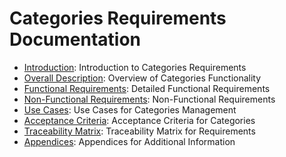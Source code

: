 # Categories Requirements Documentation

- [Introduction](introduction.md): Introduction to Categories Requirements
- [Overall Description](overall_description.md): Overview of Categories Functionality
- [Functional Requirements](functional_requirements.md): Detailed Functional Requirements
- [Non-Functional Requirements](non_functional_requirements.md): Non-Functional Requirements
- [Use Cases](use_cases.md): Use Cases for Categories Management
- [Acceptance Criteria](acceptance_criteria.md): Acceptance Criteria for Categories
- [Traceability Matrix](traceability_matrix.md): Traceability Matrix for Requirements
- [Appendices](appendices.md): Appendices for Additional Information
